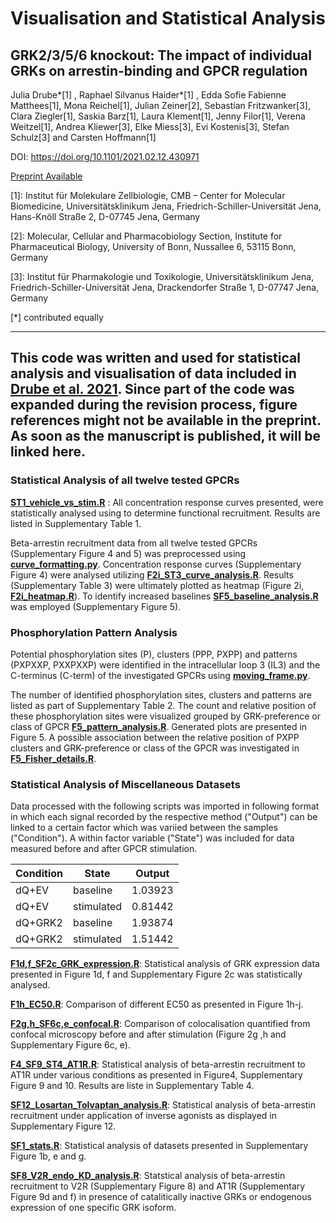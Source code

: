 # Visualisation and Statistical Analysis
## GRK2/3/5/6 knockout: The impact of individual GRKs on arrestin-binding and GPCR regulation

Julia Drube*[1] , Raphael Silvanus Haider*[1] , Edda Sofie Fabienne Matthees[1], Mona Reichel[1], 
Julian Zeiner[2], Sebastian Fritzwanker[3], Clara Ziegler[1], Saskia Barz[1], Laura Klement[1],
Jenny Filor[1], Verena Weitzel[1], Andrea Kliewer[3], Elke Miess[3], Evi Kostenis[3], 
Stefan Schulz[3] and Carsten Hoffmann[1]

DOI: https://doi.org/10.1101/2021.02.12.430971

[Preprint Available](https://www.biorxiv.org/content/10.1101/2021.02.12.430971v1)


[1]: Institut für Molekulare Zellbiologie, CMB – Center for Molecular Biomedicine, Universitätsklinikum Jena, Friedrich-Schiller-Universität Jena, Hans-Knöll Straße 2, D-07745 Jena, Germany

[2]: Molecular, Cellular and Pharmacobiology Section, Institute for Pharmaceutical Biology, University of Bonn, Nussallee 6, 53115 Bonn, Germany 

[3]: Institut für Pharmakologie und Toxikologie, Universitätsklinikum Jena, Friedrich-Schiller-Universität Jena, Drackendorfer Straße 1, D-07747 Jena, Germany

[*] contributed equally

---
This code was written and used for statistical analysis and visualisation of data included in 
[Drube et al. 2021](https://doi.org/10.1101/2021.02.12.430971). Since part of the code was 
expanded during the revision process, figure references might not be available in the preprint. As soon
as the manuscript is published, it will be linked here.
---

### Statistical Analysis of all twelve tested GPCRs
[**ST1_vehicle_vs_stim.R**](https://github.com/mo-yoda/Drube_2021/blob/main/Statistical_Analysis/ST1_vehicle_vs_stim.R)
: All concentration response curves presented, were statistically analysed using to determine functional recruitment. 
Results are listed in Supplementary Table 1.

Beta-arrestin recruitment data from all twelve tested GPCRs (Supplementary Figure 4 and 5) was preprocessed using
[**curve_formatting.py**](https://github.com/mo-yoda/Drube_2021/blob/main/Preprocessing/curve_formatting.py). 
Concentration response curves (Supplementary Figure 4) were analysed utilizing
[**F2i_ST3_curve_analysis.R**](https://github.com/mo-yoda/Drube_2021/blob/main/Statistical_Analysis/F2i_ST3_curve_analysis.R). 
Results (Supplementary Table 3) were ultimately plotted as heatmap (Figure 2i, 
[**F2i_heatmap.R**](https://github.com/mo-yoda/Drube_2021/blob/main/Statistical_Analysis/F2i_heatmap.R)). 
To identify increased baselines 
[**SF5_baseline_analysis.R**](https://github.com/mo-yoda/Drube_2021/blob/main/Statistical_Analysis/SF5_baseline_analysis.R)
was employed (Supplementary Figure 5).

### Phosphorylation Pattern Analysis
Potential phosphorylation sites (P), clusters (PPP, PXPP) and patterns (PXPXXP, PXXPXXP) were identified in 
the intracellular loop 3 (IL3) and the C-terminus (C-term) of the investigated GPCRs using 
[**moving_frame.py**](https://github.com/mo-yoda/Drube_2021/blob/main/Phosphorylation_pattern/moving_frame.py).



The number of identified phosphorylation sites, clusters and patterns are listed as part of Supplementary Table 2.
The count and relative position of these phosphorylation sites were visualized grouped by GRK-preference or class 
of GPCR 
[**F5_pattern_analysis.R**](https://github.com/mo-yoda/Drube_2021/blob/main/Phosphorylation_pattern/F5_pattern_analysis.R). 
Generated plots are presented in Figure 5. A possible association between the relative position of PXPP clusters and 
GRK-preference or class of the GPCR was investigated in 
[**F5_Fisher_details.R**](https://github.com/mo-yoda/Drube_2021/blob/main/Statistical_Analysis/F5_Fisher_details.R).

### Statistical Analysis of Miscellaneous Datasets
Data processed with the following scripts was imported in following format in which each signal recorded 
by the respective method ("Output") can be linked to a certain factor which was variied between the samples 
("Condition"). A within factor variable ("State") was included for data measured before and after GPCR stimulation.

| Condition | State | Output |
| ----------- | ----------- | ----------- |
| dQ+EV | baseline | 1.03923 |
| dQ+EV | stimulated | 0.81442 |
| dQ+GRK2 | baseline | 1.93874|
| dQ+GRK2 | stimulated | 1.51442 |


[**F1d,f_SF2c_GRK_expression.R**](https://github.com/mo-yoda/Drube_2021/blob/main/Statistical_Analysis/F1d%2Cf_SF2c_GRK_expression.R):
Statistical analysis of GRK expression data presented in Figure 1d, f and Supplementary Figure 2c was statistically analysed.

[**F1h_EC50.R**](https://github.com/mo-yoda/Drube_2021/blob/main/Statistical_Analysis/F1h_EC50.R):
Comparison of different EC50 as presented in Figure 1h-j.

[**F2g,h_SF6c,e_confocal.R**](https://github.com/mo-yoda/Drube_2021/blob/main/Statistical_Analysis/F2g%2Ch_SF6c%2Ce_confocal.R):
Comparison of colocalisation quantified from confocal microscopy before and after stimulation (Figure 2g ,h and 
Supplementary Figure 6c, e).

[**F4_SF9_ST4_AT1R.R**](https://github.com/mo-yoda/Drube_2021/blob/main/Statistical_Analysis/F4_SF9_ST4_AT1R.R):
 Statistical analysis of beta-arrestin recruitment to AT1R under various conditions as presented in Figure4, 
Supplementary Figure 9 and 10. Results are liste in Supplementary Table 4.

[**SF12_Losartan_Tolvaptan_analysis.R**](https://github.com/mo-yoda/Drube_2021/blob/main/Statistical_Analysis/SF12_Losartan_Tolvaptan_analysis.R):
Statistical analysis of beta-arrestin recruitment under application of inverse agonists as displayed in Supplementary Figure 12.

[**SF1_stats.R**](https://github.com/mo-yoda/Drube_2021/blob/main/Statistical_Analysis/SF1_stats.R):
Statistical analysis of datasets presented in Supplementary Figure 1b, e and g.

[**SF8_V2R_endo_KD_analysis.R**](https://github.com/mo-yoda/Drube_2021/blob/main/Statistical_Analysis/SF8_V2R_endo_KD_analysis.R):
Statstical analysis of beta-arrestin recruitment to V2R (Supplementary Figure 8) and AT1R 
(Supplementary Figure 9d and f) in presence of catalitically inactive GRKs or endogenous expression 
of one specific GRK isoform.
